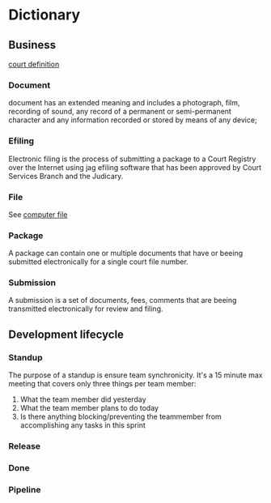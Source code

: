 # Dictionary

## Business

[court definition](http://www.bclaws.ca/civix/document/id/complete/statreg/168_2009_01#subrule_d2e71)

### Document

document has an extended meaning and includes a photograph, film, recording of sound, any record of a permanent or semi-permanent character and any information recorded or stored by means of any device;

### Efiling

Electronic filing is the process of submitting a package to a Court Registry over the Internet using jag efiling software that has been approved by Court Services Branch and the Judicary.

### File

See [computer file](https://en.wikipedia.org/wiki/Computer%20file)

### Package

A package can contain one or multiple documents that have or beeing submitted electronically for a single court file number.

### Submission

A submission is a set of documents, fees, comments that are beeing transmitted electronically for review and filing.

## Development lifecycle

### Standup
The purpose of a standup is ensure team synchronicity.  It's a 15 minute max meeting that covers only three things per team member:

1. What the team member did yesterday
1. What the team member plans to do today
1. Is there anything blocking/preventing the teammember from accomplishing any tasks in this sprint

### Release

### Done

### Pipeline

